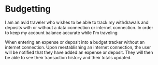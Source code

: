 # Budgetting

I am an avid traveler who wishes to be able to track my withdrawals and deposits with or without a data connection or internet connection. In order to keep my account balance accurate while I'm traveling

When entering an expense or deposit into a budget tracker without an internet connection. Upon reestablishing an internet connection, the user will be notified that they have added an expense or deposit. They will then be able to see their transaction history and their totals updated.
